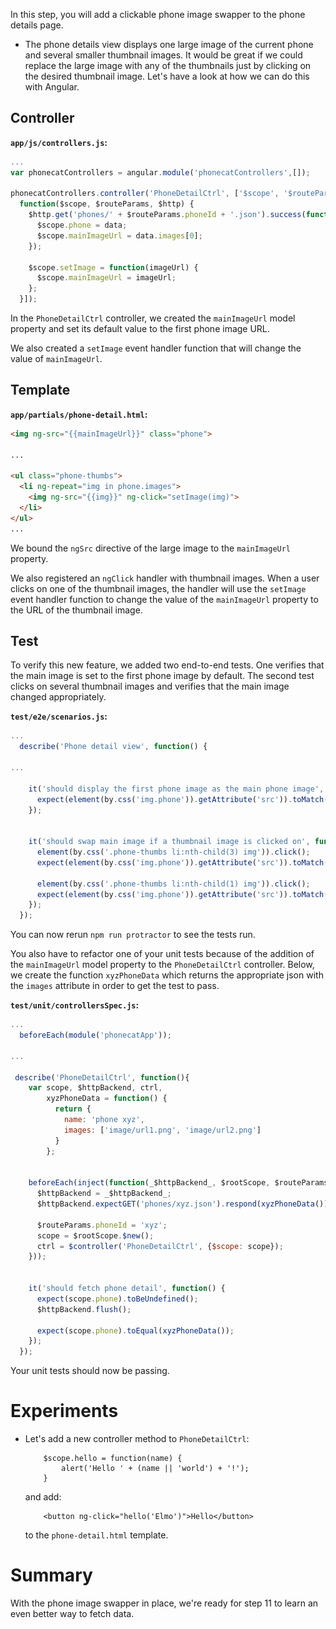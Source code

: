 

In this step, you will add a clickable phone image swapper to the phone details page.

* The phone details view displays one large image of the current phone and several smaller thumbnail
images. It would be great if we could replace the large image with any of the thumbnails just by
clicking on the desired thumbnail image. Let's have a look at how we can do this with Angular.


## Controller

__`app/js/controllers.js`:__

```js
...
var phonecatControllers = angular.module('phonecatControllers',[]);

phonecatControllers.controller('PhoneDetailCtrl', ['$scope', '$routeParams', '$http',
  function($scope, $routeParams, $http) {
    $http.get('phones/' + $routeParams.phoneId + '.json').success(function(data) {
      $scope.phone = data;
      $scope.mainImageUrl = data.images[0];
    });

    $scope.setImage = function(imageUrl) {
      $scope.mainImageUrl = imageUrl;
    };
  }]);
```

In the `PhoneDetailCtrl` controller, we created the `mainImageUrl` model property and set its
default value to the first phone image URL.

We also created a `setImage` event handler function that will change the value of `mainImageUrl`.


## Template

__`app/partials/phone-detail.html`:__

```html
<img ng-src="{{mainImageUrl}}" class="phone">

...

<ul class="phone-thumbs">
  <li ng-repeat="img in phone.images">
    <img ng-src="{{img}}" ng-click="setImage(img)">
  </li>
</ul>
...
```

We bound the `ngSrc` directive of the large image to the `mainImageUrl` property.

We also registered an `ngClick`
handler with thumbnail images. When a user clicks on one of the thumbnail images, the handler will
use the `setImage` event handler function to change the value of the `mainImageUrl` property to the
URL of the thumbnail image.

<div style="display: none">
TODO!
<img  class="diagram" src="tutorial_10-11_final.png">
</div>

## Test

To verify this new feature, we added two end-to-end tests. One verifies that the main image is set
to the first phone image by default. The second test clicks on several thumbnail images and
verifies that the main image changed appropriately.

__`test/e2e/scenarios.js`:__

```js
...
  describe('Phone detail view', function() {

...

    it('should display the first phone image as the main phone image', function() {
      expect(element(by.css('img.phone')).getAttribute('src')).toMatch(/img\/phones\/nexus-s.0.jpg/);
    });


    it('should swap main image if a thumbnail image is clicked on', function() {
      element(by.css('.phone-thumbs li:nth-child(3) img')).click();
      expect(element(by.css('img.phone')).getAttribute('src')).toMatch(/img\/phones\/nexus-s.2.jpg/);

      element(by.css('.phone-thumbs li:nth-child(1) img')).click();
      expect(element(by.css('img.phone')).getAttribute('src')).toMatch(/img\/phones\/nexus-s.0.jpg/);
    });
  });
```

You can now rerun `npm run protractor` to see the tests run.


You also have to refactor one of your unit tests because of the addition of the `mainImageUrl`
model property to the `PhoneDetailCtrl` controller. Below, we create the function `xyzPhoneData`
which returns the appropriate json with the `images` attribute in order to get the test to pass.

__`test/unit/controllersSpec.js`:__

```js
...
  beforeEach(module('phonecatApp'));

...

 describe('PhoneDetailCtrl', function(){
    var scope, $httpBackend, ctrl,
        xyzPhoneData = function() {
          return {
            name: 'phone xyz',
            images: ['image/url1.png', 'image/url2.png']
          }
        };


    beforeEach(inject(function(_$httpBackend_, $rootScope, $routeParams, $controller) {
      $httpBackend = _$httpBackend_;
      $httpBackend.expectGET('phones/xyz.json').respond(xyzPhoneData());

      $routeParams.phoneId = 'xyz';
      scope = $rootScope.$new();
      ctrl = $controller('PhoneDetailCtrl', {$scope: scope});
    }));


    it('should fetch phone detail', function() {
      expect(scope.phone).toBeUndefined();
      $httpBackend.flush();

      expect(scope.phone).toEqual(xyzPhoneData());
    });
  });
```

Your unit tests should now be passing.


# Experiments

* Let's add a new controller method to `PhoneDetailCtrl`:

          $scope.hello = function(name) {
              alert('Hello ' + (name || 'world') + '!');
          }

  and add:

          <button ng-click="hello('Elmo')">Hello</button>

  to the `phone-detail.html` template.

<div style="display: none">
TODO!
  The controller methods are inherited between controllers/scopes, so you can use the same snippet
in the `phone-list.html` template as well.

* Move the `hello` method from `PhoneCatCtrl` to `PhoneListCtrl` and you'll see that the button
declared in `index.html` will stop working, while the one declared in the `phone-list.html`
template remains operational.
</div>


# Summary

With the phone image swapper in place, we're ready for step 11 to
learn an even better way to fetch data.


